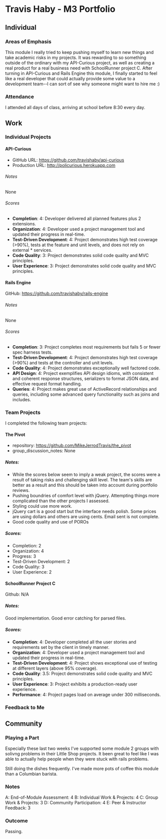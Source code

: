 # Travis Haby - M3 Portfolio

## Individual

### Areas of Emphasis

This module I really tried to keep pushing myself to learn new things and take academic risks in my projects. It was rewarding to so something outside of the ordinary with my API-Curious project, as well as creating a real product for a real business need with SchoolRunner project C. After turning in API-Curious and Rails Engine this module, I finally started to feel like a real developer that could actually provide some value to a development team--I can sort of see why someone might want to hire me :)

### Attendance

I attended all days of class, arriving at school before 8:30 every day.

## Work

### Individual Projects

#### API-Curious

* GitHub URL: https://github.com/travishaby/api-curious
* Production URL: http://policurious.herokuapp.com

###### Notes

None

###### Scores

* **Completion**: 4: Developer delivered all planned features plus 2 extensions.
* **Organization**: 4: Developer used a project management tool and updated their progress in real-time.
* **Test-Driven Development**: 4: Project demonstrates high test coverage (>90%), tests at the feature and unit levels, and does not rely on external * services.
* **Code Quality**: 3: Project demonstrates solid code quality and MVC principles.
* **User Experience**: 3: Project demonstrates solid code quality and MVC principles.

#### Rails Engine

GitHub: https://github.com/travishaby/rails-engine

###### Notes

None

###### Scores

* **Completion**: 3: Project completes most requirements but fails 5 or fewer spec harness tests.
* **Test-Driven Development**: 4: Project demonstrates high test coverage (>90%) and tests at the controller and unit levels.
* **Code Quality**: 4: Project demonstrates exceptionally well factored code.
* **API Design**: 4: Project exemplifies API design idioms, with consistent and coherent response structures, serializers to format JSON data, and effective request format handling.
* **Queries**: 4: Project makes great use of ActiveRecord relationships and queries, including some advanced query functionality such as joins and includes.

### Team Projects

I completed the following team projects:

#### The Pivot

  * repository: https://github.com/MikeJerrodTravis/the_pivot
  * group_discussion_notes: None

##### Notes:

* While the scores below seem to imply a weak project, the scores were a result of taking risks and challenging skill level. The team's skills are better as a result and this should be taken into account during portfolio reviews.
* Pushing boundries of comfort level with jQuery. Attempting things more complicated than the other projects I assessed.
* Styling could use more work.
* jQuery cart is a good start but the interface needs polish. Some prices are using dollars and others are using cents. Email sent is not complete.
* Good code quality and use of POROs

##### Scores:

* Completion: 2
* Organization: 4
* Progress: 3
* Test-Driven Development: 2
* Code Quality: 3
* User Experience: 2

#### SchoolRunner Project C

Github: N/A <br>

##### Notes: 

Good implementation. Good error catching for parsed files.

##### Scores: 

* **Completion**: 4: Developer completed all the user stories and requirements set by the client in timely manner.
* **Organization**: 4: Developer used a project management tool and updated their progress in real-time.
* **Test-Driven Development**: 4: Project shows exceptional use of testing at different layers (above 95% coverage).
* **Code Quality**: 3.5: Project demonstrates solid code quality and MVC principles.
* **User Experience**: 3: Project exhibits a production-ready user experience.
* **Performance**: 4: Project pages load on average under 300 milliseconds.
  
### Feedback to Me

## Community

### Playing a Part

Especially these last two weeks I've supported some module 2 groups with solivng problems in their Little Shop projects. It been great to feel like I was able to actually help people when they were stuck with rails problems.

Still doing the dishes frequently. I've made more pots of coffee this module than a Columbian barista. 

### Notes

A: End-of-Module Assessment: 4
B: Individual Work & Projects: 4
C: Group Work & Projects: 3
D: Community Participation: 4 
E: Peer & Instructor Feedback: 3

### Outcome

Passing.
